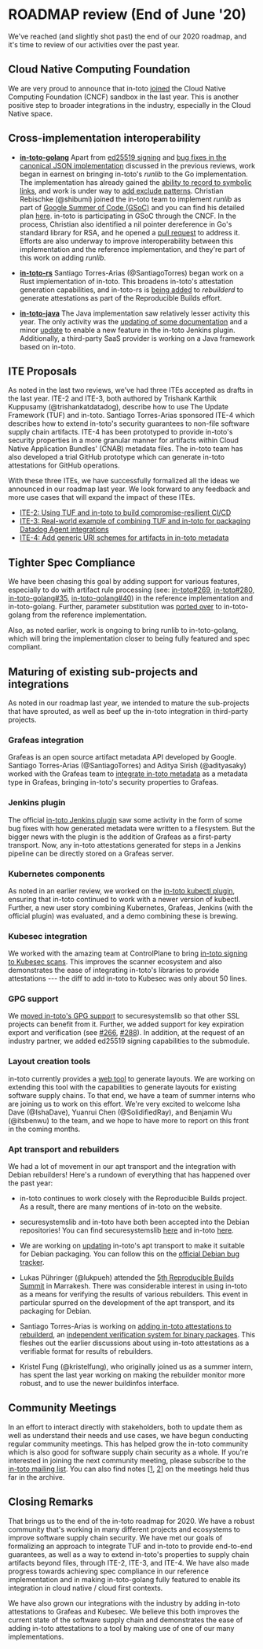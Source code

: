# ROADMAP review (End of June '20)

We've reached (and slightly shot past) the end of our 2020 roadmap, and it's
time to review of our activities over the past year.

## Cloud Native Computing Foundation

We are very proud to announce that in-toto
[joined](https://github.com/cncf/toc/pull/252) the Cloud Native Computing
Foundation (CNCF) sandbox in the last year. This is another positive step to
broader integrations in the industry, especially in the Cloud Native space.

## Cross-implementation interoperability

- [__in-toto-golang__](https://github.com/in-toto/in-toto-golang) Apart from
  [ed25519 signing](https://github.com/in-toto/in-toto-golang/pull/48) and
  [bug fixes in the canonical JSON implementation](https://github.com/in-toto/in-toto-golang/pull/50)
  discussed in the previous reviews, work began in earnest on bringing
  in-toto's _runlib_ to the Go implementation. The implementation has already
  gained the
  [ability to record to symbolic links](https://github.com/in-toto/in-toto-golang/pull/55),
  and work is under way to
  [add exclude patterns](https://github.com/in-toto/in-toto-golang/pull/53).
  Christian Rebischke (@shibumi) joined the in-toto team to implement _runlib_
  as part of
  [Google Summer of Code (GSoC)](https://summerofcode.withgoogle.com/projects/#4804162597945344)
  and you can find his detailed plan [here](https://github.com/in-toto/in-toto-golang/pull/56).
  in-toto is participating in GSoC through the CNCF.
  In the process, Christian also identified a nil pointer dereference in Go's
  standard library for RSA, and he opened a
  [pull request](https://go-review.googlesource.com/c/go/+/240008/) to address
  it. Efforts are also underway to improve interoperability between this
  implementation and the reference implementation, and they're part of this work
  on adding _runlib_.

- [__in-toto-rs__](https://github.com/in-toto/in-toto-rs) Santiago
  Torres-Arias (@SantiagoTorres) began work on a Rust implementation of in-toto.
  This broadens in-toto's attestation generation capabilities, and in-toto-rs is
  [being added](https://github.com/kpcyrd/rebuilderd/pull/22) to _rebuilderd_ to
  generate attestations as part of the Reproducible Builds effort.

- [__in-toto-java__](https://github.com/in-toto/in-toto-java) The Java
  implementation saw relatively lesser activity this year. The only activity was
  the
  [updating of some documentation](https://github.com/in-toto/in-toto-java/pull/16)
  and a minor [update](https://github.com/in-toto/in-toto-java/pull/19) to
  enable a new feature in the in-toto Jenkins plugin. Additionally, a
  third-party SaaS provider is working on a Java framework based on in-toto.

## ITE Proposals

As noted in the last two reviews, we've had three ITEs accepted as drafts in
the last year. ITE-2 and ITE-3, both authored by Trishank Karthik Kuppusamy
(@trishankatdatadog), describe how to use The Update Framework (TUF) and
in-toto. Santiago Torres-Arias sponsored ITE-4 which describes how to extend
in-toto's security guarantees to non-file software supply chain artifacts.
ITE-4 has been prototyped to provide in-toto's security properties in a more
granular manner for artifacts within Cloud Native Application Bundles' (CNAB)
metadata files. The in-toto team has also developed a trial GitHub prototype
which can generate in-toto attestations for GitHub operations.

With these three ITEs, we have successfully formalized all the ideas we
announced in our roadmap last year. We look forward to any feedback and more
use cases that will expand the impact of these ITEs.

- [ITE-2: Using TUF and in-toto to build compromise-resilient CI/CD](https://github.com/in-toto/ITE/pull/4)
- [ITE-3: Real-world example of combining TUF and in-toto for packaging Datadog Agent integrations](https://github.com/in-toto/ITE/pull/5)
- [ITE-4: Add generic URI schemes for artifacts in in-toto metadata](https://github.com/in-toto/ITE/pull/6)

## Tighter Spec Compliance

We have been chasing this goal by adding support for various features,
especially to do with artifact rule processing (see:
[in-toto#269](https://github.com/in-toto/in-toto/pull/269),
[in-toto#280](https://github.com/in-toto/in-toto/pull/280),
[in-toto-golang#35](https://github.com/in-toto/in-toto-golang/pull/35),
[in-toto-golang#40](https://github.com/in-toto/in-toto-golang/pull/40)) in the
reference implementation and in-toto-golang. Further, parameter substitution
was [ported over](https://github.com/in-toto/in-toto-golang/pull/38) to
in-toto-golang from the reference implementation.

Also, as noted earlier, work is ongoing to bring runlib to in-toto-golang,
which will bring the implementation closer to being fully featured and spec
compliant.

## Maturing of existing sub-projects and integrations

As noted in our roadmap last year, we intended to mature the sub-projects that
have sprouted, as well as beef up the in-toto integration in third-party
projects.

### Grafeas integration

Grafeas is an open source artifact metadata API developed by Google. Santiago
Torres-Arias (@SantiagoTorres) and Aditya Sirish (@adityasaky) worked with the
Grafeas team to
[integrate in-toto metadata](https://github.com/grafeas/grafeas/pull/391) as a
metadata type in Grafeas, bringing in-toto's security properties to Grafeas.

### Jenkins plugin

The official [in-toto Jenkins plugin](https://github.com/jenkinsci/in-toto-plugin)
saw some activity in the form of some bug fixes with how generated metadata were
written to a filesystem. But the bigger news with the plugin is the addition of
Grafeas as a first-party transport. Now, any in-toto attestations generated for
steps in a Jenkins pipeline can be directly stored on a Grafeas server.

### Kubernetes components

As noted in an earlier review, we worked on the
[in-toto kubectl plugin](https://github.com/in-toto/kubectl-in-toto), ensuring
that in-toto continued to work with a newer version of kubectl. Further, a new
user story combining Kubernetes, Grafeas, Jenkins (with the official plugin) was
evaluated, and a demo combining these is brewing.

### Kubesec integration

We worked with the amazing team at ControlPlane to bring
[in-toto signing to Kubesec scans](https://github.com/controlplaneio/kubesec/pull/75).
This improves the scanner ecosystem and also demonstrates the ease of
integrating in-toto's libraries to provide attestations --- the diff to add
in-toto to Kubesec was only about 50 lines.

### GPG support

We [moved in-toto's GPG support](https://github.com/secure-systems-lab/securesystemslib/pull/174)
to securesystemslib so that other SSL projects can benefit from it. Further, we
added support for key expiration export and verification (see
[#266](https://github.com/in-toto/in-toto/pull/266),
[#288](https://github.com/in-toto/in-toto/pull/288)). In addition, at the
request of an industry partner, we added ed25519 signing capabilities to the
submodule.

### Layout creation tools

in-toto currently provides a [web tool](https://github.com/in-toto/layout-web-tool)
to generate layouts. We are working on extending this tool with the capabilities
to generate layouts for existing software supply chains. To that end, we have a
team of summer interns who are joining us to work on this effort. We're very
excited to welcome Isha Dave (@IshaDave), Yuanrui Chen (@SolidifiedRay), and
Benjamin Wu (@itsbenwu) to the team, and we hope to have more to report on this
front in the coming months.

### Apt transport and rebuilders

We had a lot of movement in our apt transport and the integration with Debian
rebuilders! Here's a rundown of everything that has happened over the past
year:

- in-toto continues to work closely with the Reproducible Builds project. As a
  result, there are many mentions of in-toto on the website.

- securesystemslib and in-toto have both been accepted into the Debian
  repositories! You can find securesystemslib
  [here](https://tracker.debian.org/pkg/python-securesystemslib) and in-toto
  [here](https://tracker.debian.org/pkg/in-toto).

- We are working on
  [updating](https://github.com/in-toto/apt-transport-in-toto/pull/26)
  in-toto's apt transport to make it suitable for Debian packaging. You can
  follow this on the
  [official Debian bug tracker](https://bugs.debian.org/cgi-bin/bugreport.cgi?bug=934143).

- Lukas Pühringer (@lukpueh) attended the 
  [5th Reproducible Builds Summit](https://reproducible-builds.org/events/Marrakesh2019/)
  in Marrakesh. There was considerable interest in using in-toto as a means for
  verifying the results of various rebuilders. This event in particular spurred
  on the development of the apt transport, and its packaging for Debian.

- Santiago Torres-Arias is working on
  [adding in-toto attestations to rebuilderd](https://github.com/kpcyrd/rebuilderd/pull/22),
  an
  [independent verification system for binary packages](https://lists.reproducible-builds.org/pipermail/rb-general/2020-April/001905.html).
  This fleshes out the earlier discussions about using in-toto attestations as
  a verifiable format for results of rebuilders.
  
- Kristel Fung (@kristelfung), who originally joined us as a summer intern, has
  spent the last year working on making the rebuilder monitor more robust, and
  to use the newer buildinfos interface.

## Community Meetings

In an effort to interact directly with stakeholders, both to update them as
well as understand their needs and use cases, we have begun conducting regular
community meetings. This has helped grow the in-toto community which is also
good for software supply chain security as a whole. If you're interested in
joining the next community meeting, please subscribe to the
[in-toto mailing list](https://groups.google.com/forum/#!forum/in-toto-public).
You can also find notes
[[1](https://groups.google.com/forum/#!topic/in-toto-public/Bd3VF9hn1p4),
[2](https://groups.google.com/forum/#!topic/in-toto-public/AZwXzCiY24A)] on the
meetings held thus far in the archive.

## Closing Remarks

That brings us to the end of the in-toto roadmap for 2020. We have a robust
community that's working in many different projects and ecosystems to improve
software supply chain security. We have met our goals of formalizing an
approach to integrate TUF and in-toto to provide end-to-end guarantees, as well
as a way to extend in-toto's properties to supply chain artifacts beyond files,
through ITE-2, ITE-3, and ITE-4. We have also made progress towards achieving
spec compliance in our reference implementation and in making in-toto-golang
fully featured to enable its integration in cloud native / cloud first contexts.

We have also grown our integrations with the industry by adding in-toto
attestations to Grafeas and Kubesec. We believe this both improves the current
state of the software supply chain and demonstrates the ease of adding in-toto
attestations to a tool by making use of one of our many implementations.
